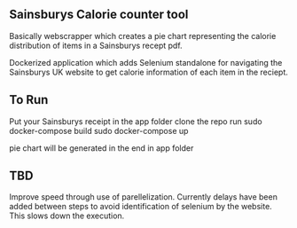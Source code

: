 Sainsburys Calorie counter tool
-------------------------------

Basically webscrapper which creates a pie chart representing the calorie distribution of items in a Sainsburys recept pdf.

Dockerized application which adds Selenium standalone for navigating the Sainsburys UK website to get calorie information of each item in the reciept.

To Run
------
Put your Sainsburys receipt in the app folder
clone the repo
run sudo docker-compose build
sudo docker-compose up

pie chart will be generated in the end in app folder


TBD
---

Improve speed through use of parellelization. Currently delays have been added between steps to avoid identification of selenium by the website.
This slows down the execution.


